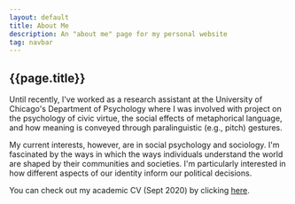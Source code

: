 ```yaml
---
layout: default
title: About Me
description: An "about me" page for my personal website
tag: navbar
---
```


<h2>{{page.title}}</h2>
<div class="container">
  <div class="block"></div>
  <div class="block"></div>
  <div class="block"></div>
  <div class="block"></div>
  <div class="block"></div>
</div>

Until recently, I've worked as a research assistant at the University of Chicago's
Department of Psychology where I was involved with project on the psychology of civic virtue,
the social effects of metaphorical language, and how meaning is conveyed through paralinguistic
(e.g., pitch) gestures.

My current interests, however, are in social psychology and sociology.
I'm fascinated by the ways in which the ways individuals understand the world are shaped by their communities and societies.
I'm particularly interested in how different aspects of our identity inform our political decisions.

You can check out my academic CV (Sept 2020) by clicking <a href="/academics/cv.html">here</a>.</p>

<div class="container">
  <div class="block"></div>
  <div class="block"></div>
  <div class="block"></div>
  <div class="block"></div>
  <div class="block"></div>
</div>
